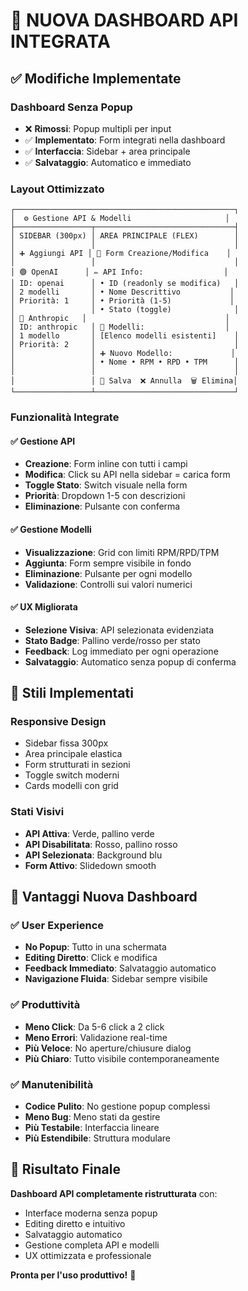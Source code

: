 # 🎯 **NUOVA DASHBOARD API INTEGRATA**

## ✅ **Modifiche Implementate**

### **Dashboard Senza Popup**
- ❌ **Rimossi**: Popup multipli per input
- ✅ **Implementato**: Form integrati nella dashboard
- ✅ **Interfaccia**: Sidebar + area principale
- ✅ **Salvataggio**: Automatico e immediato

### **Layout Ottimizzato**
```
┌─────────────────────────────────────────────────┐
│  ⚙️ Gestione API & Modelli                     │
├─────────────────┬───────────────────────────────┤
│ SIDEBAR (300px) │ AREA PRINCIPALE (FLEX)        │
│                 │                               │
│ ➕ Aggiungi API │ 📝 Form Creazione/Modifica    │
│                 │                               │
│ 🟢 OpenAI      │ ✏️ API Info:                  │
│ ID: openai      │ • ID (readonly se modifica)   │
│ 2 modelli       │ • Nome Descrittivo           │
│ Priorità: 1     │ • Priorità (1-5)             │
│                 │ • Stato (toggle)              │
│ 🔴 Anthropic   │                               │
│ ID: anthropic   │ 🤖 Modelli:                  │
│ 1 modello       │ [Elenco modelli esistenti]    │
│ Priorità: 2     │                               │
│                 │ ➕ Nuovo Modello:             │
│                 │ • Nome • RPM • RPD • TPM      │
│                 │                               │
│                 │ 💾 Salva  ❌ Annulla  🗑️ Elimina│
└─────────────────┴───────────────────────────────┘
```

### **Funzionalità Integrate**

#### ✅ **Gestione API**
- **Creazione**: Form inline con tutti i campi
- **Modifica**: Click su API nella sidebar = carica form
- **Toggle Stato**: Switch visuale nella form
- **Priorità**: Dropdown 1-5 con descrizioni
- **Eliminazione**: Pulsante con conferma

#### ✅ **Gestione Modelli**
- **Visualizzazione**: Grid con limiti RPM/RPD/TPM
- **Aggiunta**: Form sempre visibile in fondo
- **Eliminazione**: Pulsante per ogni modello
- **Validazione**: Controlli sui valori numerici

#### ✅ **UX Migliorata**
- **Selezione Visiva**: API selezionata evidenziata
- **Stato Badge**: Pallino verde/rosso per stato
- **Feedback**: Log immediato per ogni operazione
- **Salvataggio**: Automatico senza popup di conferma

## 🎨 **Stili Implementati**

### **Responsive Design**
- Sidebar fissa 300px
- Area principale elastica
- Form strutturati in sezioni
- Toggle switch moderni
- Cards modelli con grid

### **Stati Visivi**
- **API Attiva**: Verde, pallino verde
- **API Disabilitata**: Rosso, pallino rosso
- **API Selezionata**: Background blu
- **Form Attivo**: Slidedown smooth

## 🚀 **Vantaggi Nuova Dashboard**

### ✅ **User Experience**
- **No Popup**: Tutto in una schermata
- **Editing Diretto**: Click e modifica
- **Feedback Immediato**: Salvataggio automatico
- **Navigazione Fluida**: Sidebar sempre visibile

### ✅ **Produttività**
- **Meno Click**: Da 5-6 click a 2 click
- **Meno Errori**: Validazione real-time
- **Più Veloce**: No aperture/chiusure dialog
- **Più Chiaro**: Tutto visibile contemporaneamente

### ✅ **Manutenibilità**
- **Codice Pulito**: No gestione popup complessi
- **Meno Bug**: Meno stati da gestire
- **Più Testabile**: Interfaccia lineare
- **Più Estendibile**: Struttura modulare

## 🎯 **Risultato Finale**

**Dashboard API completamente ristrutturata** con:
- Interface moderna senza popup
- Editing diretto e intuitivo
- Salvataggio automatico
- Gestione completa API e modelli
- UX ottimizzata e professionale

**Pronta per l'uso produttivo!** 🎉
